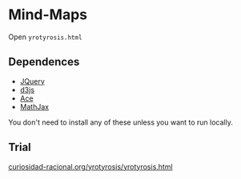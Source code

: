 # Mind-Maps

Open `yrotyrosis.html`

## Dependences

- [JQuery](http://jquery.com/download/)
- [d3js](http://d3js.org/)
- [Ace](https://github.com/ajaxorg/ace)
- [MathJax](https://github.com/mathjax/MathJax)

You don't need to install any of these unless you want to run locally.

## Trial

[curiosidad-racional.org/yrotyrosis/yrotyrosis.html](http://curiosidad-racional.org/yrotyrosis/yrotyrosis.html)